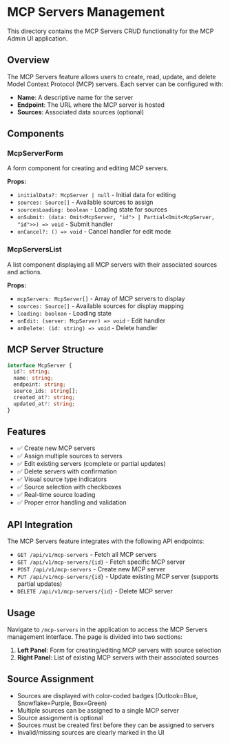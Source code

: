 # MCP Servers Management

This directory contains the MCP Servers CRUD functionality for the MCP Admin UI application.

## Overview

The MCP Servers feature allows users to create, read, update, and delete Model Context Protocol (MCP) servers. Each server can be configured with:
- **Name**: A descriptive name for the server
- **Endpoint**: The URL where the MCP server is hosted
- **Sources**: Associated data sources (optional)

## Components

### McpServerForm
A form component for creating and editing MCP servers.

**Props:**
- `initialData?: McpServer | null` - Initial data for editing
- `sources: Source[]` - Available sources to assign
- `sourcesLoading: boolean` - Loading state for sources
- `onSubmit: (data: Omit<McpServer, "id"> | Partial<Omit<McpServer, "id">>) => void` - Submit handler
- `onCancel?: () => void` - Cancel handler for edit mode

### McpServersList  
A list component displaying all MCP servers with their associated sources and actions.

**Props:**
- `mcpServers: McpServer[]` - Array of MCP servers to display
- `sources: Source[]` - Available sources for display mapping
- `loading: boolean` - Loading state
- `onEdit: (server: McpServer) => void` - Edit handler
- `onDelete: (id: string) => void` - Delete handler

## MCP Server Structure

```typescript
interface McpServer {
  id?: string;
  name: string;
  endpoint: string;
  source_ids: string[];
  created_at?: string;
  updated_at?: string;
}
```

## Features

- ✅ Create new MCP servers
- ✅ Assign multiple sources to servers
- ✅ Edit existing servers (complete or partial updates)
- ✅ Delete servers with confirmation
- ✅ Visual source type indicators
- ✅ Source selection with checkboxes
- ✅ Real-time source loading
- ✅ Proper error handling and validation

## API Integration

The MCP Servers feature integrates with the following API endpoints:

- `GET /api/v1/mcp-servers` - Fetch all MCP servers
- `GET /api/v1/mcp-servers/{id}` - Fetch specific MCP server
- `POST /api/v1/mcp-servers` - Create new MCP server
- `PUT /api/v1/mcp-servers/{id}` - Update existing MCP server (supports partial updates)
- `DELETE /api/v1/mcp-servers/{id}` - Delete MCP server

## Usage

Navigate to `/mcp-servers` in the application to access the MCP Servers management interface. The page is divided into two sections:
1. **Left Panel**: Form for creating/editing MCP servers with source selection
2. **Right Panel**: List of existing MCP servers with their associated sources

## Source Assignment

- Sources are displayed with color-coded badges (Outlook=Blue, Snowflake=Purple, Box=Green)
- Multiple sources can be assigned to a single MCP server
- Source assignment is optional
- Sources must be created first before they can be assigned to servers
- Invalid/missing sources are clearly marked in the UI
